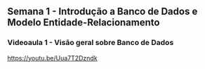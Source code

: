 ## Semana 1 - Introdução a Banco de Dados e Modelo Entidade-Relacionamento

### Videoaula 1 - Visão geral sobre Banco de Dados
https://youtu.be/Uua7T2Dzndk
